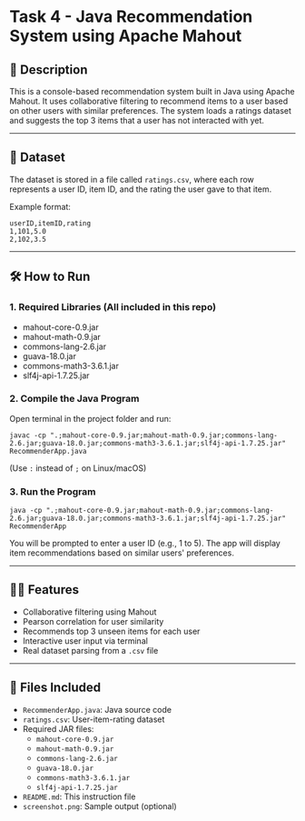 # Task 4 - Java Recommendation System using Apache Mahout

## 🤖 Description

This is a console-based recommendation system built in Java using Apache Mahout. It uses collaborative filtering to recommend items to a user based on other users with similar preferences. The system loads a ratings dataset and suggests the top 3 items that a user has not interacted with yet.

---


## 📂 Dataset

The dataset is stored in a file called `ratings.csv`, where each row represents a user ID, item ID, and the rating the user gave to that item.

Example format:
```
userID,itemID,rating
1,101,5.0
2,102,3.5
```

---


## 🛠 How to Run

### 1. Required Libraries (All included in this repo)

- mahout-core-0.9.jar
- mahout-math-0.9.jar
- commons-lang-2.6.jar
- guava-18.0.jar
- commons-math3-3.6.1.jar
- slf4j-api-1.7.25.jar

### 2. Compile the Java Program

Open terminal in the project folder and run:

```
javac -cp ".;mahout-core-0.9.jar;mahout-math-0.9.jar;commons-lang-2.6.jar;guava-18.0.jar;commons-math3-3.6.1.jar;slf4j-api-1.7.25.jar" RecommenderApp.java
```

(Use `:` instead of `;` on Linux/macOS)

### 3. Run the Program

```
java -cp ".;mahout-core-0.9.jar;mahout-math-0.9.jar;commons-lang-2.6.jar;guava-18.0.jar;commons-math3-3.6.1.jar;slf4j-api-1.7.25.jar" RecommenderApp
```

You will be prompted to enter a user ID (e.g., 1 to 5). The app will display item recommendations based on similar users' preferences.

---


## 🧑‍💻 Features

- Collaborative filtering using Mahout
- Pearson correlation for user similarity
- Recommends top 3 unseen items for each user
- Interactive user input via terminal
- Real dataset parsing from a `.csv` file

---


## 📁 Files Included

- `RecommenderApp.java`: Java source code
- `ratings.csv`: User-item-rating dataset
- Required JAR files:
  - `mahout-core-0.9.jar`
  - `mahout-math-0.9.jar`
  - `commons-lang-2.6.jar`
  - `guava-18.0.jar`
  - `commons-math3-3.6.1.jar`
  - `slf4j-api-1.7.25.jar`
- `README.md`: This instruction file
- `screenshot.png`: Sample output (optional)

